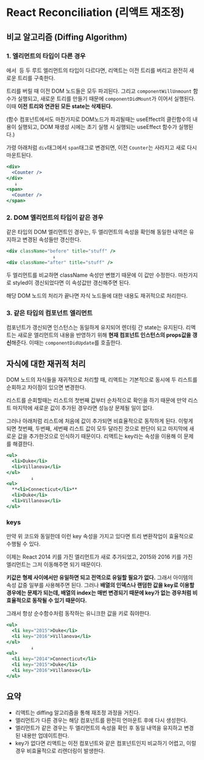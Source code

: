 # React Reconciliation (리액트 재조정)

## 비교 알고리즘 (Diffing Algorithm)

### 1. 엘리먼트의 타입이 다른 경우

<a> 에서 <img> 등 두 루트 엘리먼트의 타입이 다르다면, 리액트는 이전 트리를 버리고 완전히 새로운 트리를 구축한다.

트리를 버릴 때 이전 DOM 노드들은 모두 파괴된다. 그리고 `componentWillUnmount` 함수가 실행되고, 새로운 트리를 만들기 때문에 `componentDidMount`가 이어서 실행된다. 이때 **이전 트리와 연관된 모든 state는 삭제된다.**

(함수 컴포넌트에서도 마찬가지로 DOM노드가 파괴될때는 useEffect의 클린함수의 내용이 실행되고, DOM 재생성 시에는 초기 실행 시 실행되는 useEffect 함수가 실행된다.)

가령 아래처럼 `div`태그에서 `span`태그로 변경되면, 이전 `Counter`는 사라지고 새로 다시 마운트된다.

```jsx
<div>
  <Counter />
</div>
   ↓
<span>
  <Counter />
</span>
```

### 2. DOM 엘리먼트의 타입이 같은 경우

같은 타입의 DOM 엘리먼트인 경우는, 두 엘리먼트의 속성을 확인해 동일한 내역은 유지하고 변경된 속성들만 갱신한다.

```jsx
<div className="before" title="stuff" />
                 ↓
<div className="after" title="stuff" />
```

두 엘리먼트를 비교하면 className 속성만 변했기 때문에 이 값만 수정한다. 마찬가지로 styled이 갱신되었다면 이 속성값만 갱신해주면 된다.

해당 DOM 노드의 처리가 끝나면 자식 노드들에 대한 내용도 재귀적으로 처리한다.

### 3. 같은 타입의 컴포넌트 엘리먼트

컴포넌트가 갱신되면 인스턴스는 동일하게 유지되어 렌더링 간 state는 유지된다. 리액트는 새로운 엘리먼트의 내용을 반영하기 위해 **현재 컴포넌트 인스턴스의 props값을 갱신**해준다. 이때는 `componentDidUpdate`를 호출한다.

## 자식에 대한 재귀적 처리

DOM 노드의 자식들을 재귀적으로 처리할 때, 리액트는 기본적으로 동시에 두 리스트를 순회하고 차이점이 있으면 변경한다.

리스트를 순회할때는 리스트의 첫번째 값부터 순차적으로 확인을 하기 때문에 만약 리스트 마지막에 새로운 값이 추가된 경우라면 성능상 문제될 일이 없다.

그러나 아래처럼 리스트에 처음에 값이 추가되면 비효율적으로 동작하게 된다. 이렇게 되면 첫번째, 두번째, 세번째 리스트 값이 모두 달라진 것으로 판단이 되고 마지막에 새로운 값을 추가한것으로 인식하기 때문이다. 리액트는 key라는 속성을 이용해 이 문제를 해결한다.

```jsx
<ul>
  <li>Duke</li>
  <li>Villanova</li>
</ul>
         ↓
<ul>
  **<li>Connecticut</li>**
  <li>Duke</li>
  <li>Villanova</li>
</ul>
```

### keys

만약 위 코드와 동일한데 이런 key 속성을 가지고 있다면 트리 변환작업이 효율적으로 수행될 수 있다.

이제는 React 2014 키를 가진 엘리먼트가 새로 추가되었고, 2015와 2016 키를 가진 엘리먼트는 그저 이동해주면 되기 때문이다.

**키값은 형제 사이에서만 유일하면 되고 전역으로 유일할 필요가 없다.** 그래서 아이템의 속성 값중 일부를 사용해주면 된다. 그러나 **배열의 인덱스나 랜덤한 값을 key로 이용할 경우에는 문제가 되는데, 배열의 index는 매번 변경되기 때문에 key가 없는 경우처럼 비효율적으로 동작될 수 있기 때문이다.**

그래서 항상 순수함수처럼 동작하는 유니크한 값을 키로 줘야한다.

```jsx
<ul>
  <li key="2015">Duke</li>
  <li key="2016">Villanova</li>
</ul>
         ↓
<ul>
  <li key="2014">Connecticut</li>
  <li key="2015">Duke</li>
  <li key="2016">Villanova</li>
</ul>
```

## 요약

- 리액트는 diffing 알고리즘을 통해 재조정 과정을 거친다.
- 엘리먼트가 다른 경우는 해당 컴포넌트를 완전히 언마운트 후에 다시 생성한다.
- 엘리먼트가 같은 경우는 두 엘리먼트의 속성을 확인 후 동일 내역을 유지하고 변경된 내용만 업데이트한다.
- key가 없다면 리액트는 이전 컴포넌트와 같은 컴포넌트인지 비교하기 어렵고, 이럴 경우 비효율적으로 리렌더링이 발생한다.